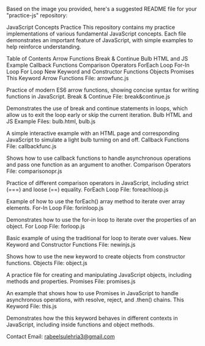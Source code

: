 
Based on the image you provided, here's a suggested README file for your "practice-js" repository:

JavaScript Concepts Practice
This repository contains my practice implementations of various fundamental JavaScript concepts. Each file demonstrates an important feature of JavaScript, with simple examples to help reinforce understanding.

Table of Contents
Arrow Functions
Break & Continue
Bulb HTML and JS Example
Callback Functions
Comparison Operators
ForEach Loop
For-In Loop
For Loop
New Keyword and Constructor Functions
Objects
Promises
This Keyword
Arrow Functions
File: arrowfunc.js

Practice of modern ES6 arrow functions, showing concise syntax for writing functions in JavaScript.
Break & Continue
File: break&continue.js

Demonstrates the use of break and continue statements in loops, which allow us to exit the loop early or skip the current iteration.
Bulb HTML and JS Example
Files: bulb.html, bulb.js

A simple interactive example with an HTML page and corresponding JavaScript to simulate a light bulb turning on and off.
Callback Functions
File: callbackfunc.js

Shows how to use callback functions to handle asynchronous operations and pass one function as an argument to another.
Comparison Operators
File: comparisonopr.js

Practice of different comparison operators in JavaScript, including strict (===) and loose (==) equality.
ForEach Loop
File: foreachloop.js

Example of how to use the forEach() array method to iterate over array elements.
For-In Loop
File: forinloop.js

Demonstrates how to use the for-in loop to iterate over the properties of an object.
For Loop
File: forloop.js

Basic example of using the traditional for loop to iterate over values.
New Keyword and Constructor Functions
File: newinjs.js

Shows how to use the new keyword to create objects from constructor functions.
Objects
File: object.js

A practice file for creating and manipulating JavaScript objects, including methods and properties.
Promises
File: promises.js

An example that shows how to use Promises in JavaScript to handle asynchronous operations, with resolve, reject, and .then() chains.
This Keyword
File: this.js

Demonstrates how the this keyword behaves in different contexts in JavaScript, including inside functions and object methods.

Contact
Email: rabeelsulehria3@gmail.com